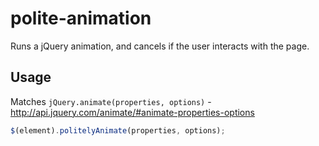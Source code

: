 polite-animation
=======================

Runs a jQuery animation, and cancels if the user interacts with the page.

Usage
-----------------------

Matches `jQuery.animate(properties, options)` - http://api.jquery.com/animate/#animate-properties-options

```js
$(element).politelyAnimate(properties, options);
```

